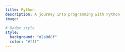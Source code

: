 ```yaml
---
title: Python
description: A journey into programming with Python
image:

# Badge style
style:
  background: "#2a9d8f"
  color: "#fff"
---
```

